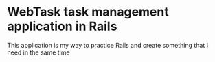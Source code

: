 # WebTask task management application in Rails

This application is my way to practice Rails and create something that I need in the same time
